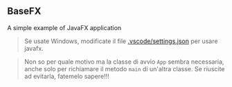 ## BaseFX

A simple example of JavaFX application

>Se usate Windows, modificate il file [.vscode/settings.json](.vscode/settings.json) per usare javafx.

>Non so per quale motivo ma la classe di avvio ``App`` sembra necessaria, anche solo per richiamare il metodo ``main`` di un'altra classe.
>Se riuscite ad evitarla, fatemelo sapere!!!
